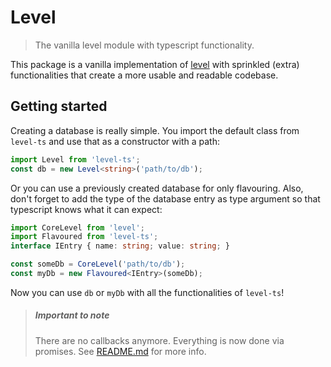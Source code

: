 # Level
> The vanilla level module with typescript functionality.

This package is a vanilla implementation of [level](https://npmjs.com/level) with sprinkled (extra) functionalities that create a more usable and readable codebase.

## Getting started
Creating a database is really simple. You import the default class from `level-ts` and use that as a constructor with a path:
```typescript
import Level from 'level-ts';
const db = new Level<string>('path/to/db');
```
Or you can use a previously created database for only flavouring. Also, don't forget to add the type of the database entry as type argument so that typescript knows what it can expect:
```typescript
import CoreLevel from 'level';
import Flavoured from 'level-ts';
interface IEntry { name: string; value: string; }

const someDb = CoreLevel('path/to/db');
const myDb = new Flavoured<IEntry>(someDb);
```
Now you can use `db` or `myDb` with all the functionalities of `level-ts`!

> ##### Important to note
> There are no callbacks anymore. Everything is now done via promises. See [README.md](/README.md) for more info.

